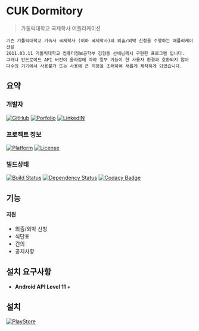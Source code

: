 # CUK Dormitory

> 가톨릭대학교 국제학사 어플리케이션
```
기존 가톨릭대학교 기숙사 국제학사 (이하 국제학사)의 외출/외박 신청을 수행하는 애플리케이션은
2011.03.11 가톨릭대학교 컴퓨터정보공학부 김형종 선배님께서 구현한 프로그램 입니다.
그러나 안드로이드 API 버전이 올라감에 따라 일부 기능이 현 사용자 환경과 호환되지 않아
다수의 기기에서 사용불가 또는 사용에 큰 지장을 초래하여 새롭게 제작하게 되었습니다.
```

## 요약

### 개발자

[![GitHub](https://img.shields.io/badge/GitHub-깃허브-blue.svg?style=flat-square)](http://github.com/duswnd25)
[![Porfolio](https://img.shields.io/badge/Portfolio-포트폴리오-blue.svg?style=flat-square)](https://duswnd25.github.io/portfolio/)
[![LinkedIN](https://img.shields.io/badge/LinkedIN-링크드인-blue.svg?style=flat-square)](https://kr.linkedin.com/in/%EC%97%B0%EC%A4%91-%EA%B9%80-172989119)

### 프로젝트 정보

[![Platform](https://img.shields.io/badge/Platform-Android-blue.svg?style=flat-square)](https://play.google.com/store/apps/details?id=app.kimyeonjung.cuk_dom)
[![License](https://img.shields.io/badge/License-MIT-blue.svg?style=flat-square)](https://github.com/ellerbrock/open-source-badge/)

### 빌드상태

[![Build Status](https://www.bitrise.io/app/545d46baccf4c9a5.svg?token=FS_mzvOQUacjEspN_eoVAg)](https://www.bitrise.io/app/545d46baccf4c9a5)
[![Dependency Status](https://www.versioneye.com/user/projects/58b2e35f9ceb450031272d76/badge.svg?style=flat-square)](https://www.versioneye.com/user/projects/58b2e35f9ceb450031272d76)
[![Codacy Badge](https://api.codacy.com/project/badge/Grade/c444b2d41937447a90d8a2e2c69906c4)](https://www.codacy.com/app/duswnd25/CukDormitory?utm_source=github.com&amp;utm_medium=referral&amp;utm_content=duswnd25/CukDormitory&amp;utm_campaign=Badge_Grade)


## 기능

#### 지원

- 외출/외박 신청
- 식단표
- 건의
- 공지사항

## 설치 요구사항

- **Android API Level 11 +**

## 설치

[![PlayStore](https://img.shields.io/badge/PlayStore-Install-blue.svg?style=flat-square)](https://play.google.com/store/apps/details?id=app.kimyeonjung.cuk_dom)
